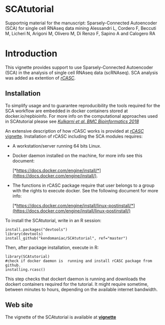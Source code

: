 # SCAtutorial
Supportnig material for the manuscript: 
Sparsely-Connected Autoencoder (SCA) for single cell RNAseq data mining
Alessandri L, Cordero F, Beccuti M, Licheri N, Arigoni M, Olivero M, Di Renzo F, Sapino A and Calogero RA

# Introduction

This vignette provides support to use Sparsely-Connected Autoencoder (SCA) in the analysis of single cell RNAseq data (scRNAseq).
SCA analysis was added as extention of [*rCASC*](https://pubmed.ncbi.nlm.nih.gov/31494672/).


## Installation

To simplify usage and to guarantee reproducibility the tools required for the SCA workflow are embedded in docker containers stored at docker.io/repbioinfo. For more info on the computational approaches used in SCAtutorial please see [*Kulkarni et al. BMC Bioinformatics 2018*](https://pubmed.ncbi.nlm.nih.gov/30367595/)

An extensive description of how rCASC works is provided at [*rCASC* vignette](https://kendomaniac.github.io/rCASC/articles/rCASC_vignette.html). Installation of rCASC including the SCA modules requires:

- A workstation/server running 64 bits Linux.

- Docker daemon installed on the machine, for more info see this document:

    [*https://docs.docker.com/engine/install/*](https://docs.docker.com/engine/install/).

- The functions in rCASC package require that user belongs to a group with the rights to execute docker. See the following document for more info: 

    [*https://docs.docker.com/engine/install/linux-postinstall/*](https://docs.docker.com/engine/install/linux-postinstall/)


To install the SCAtutorial, write in an R session:

```
install.packages("devtools")
library(devtools)
install_github("kendomaniac/SCAtutorial", ref="master")

```
Then, after package installation, execute in R:
```
library(SCAtutorial)
#check if docker daemon is  running and install rCASC package from github.
installing.rcasc()
```

This step checks that dockert daemon is running and downloads the dockert containers required for the tutorial. It might require sometime, between minutes to hours, depending on the available internet bandwidth.


## Web site

The vignette of the SCAtutorial is available at [**vignette**](https://kendomaniac.github.io/SCAtutorial/articles/SCAvignette.html)



